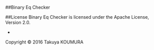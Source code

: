 ##Binary Eq Checker

##License
Binary Eq Checker is licensed under the Apache License, Version 2.0. 

-
Copyright &copy; 2016 Takuya KOUMURA
